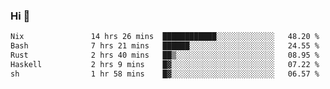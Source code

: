 ### Hi 👋

<!--START_SECTION:waka-->

```txt
Nix               14 hrs 26 mins  ████████████░░░░░░░░░░░░░   48.20 %
Bash              7 hrs 21 mins   ██████░░░░░░░░░░░░░░░░░░░   24.55 %
Rust              2 hrs 40 mins   ██▒░░░░░░░░░░░░░░░░░░░░░░   08.95 %
Haskell           2 hrs 9 mins    █▓░░░░░░░░░░░░░░░░░░░░░░░   07.22 %
sh                1 hr 58 mins    █▓░░░░░░░░░░░░░░░░░░░░░░░   06.57 %
```

<!--END_SECTION:waka-->
